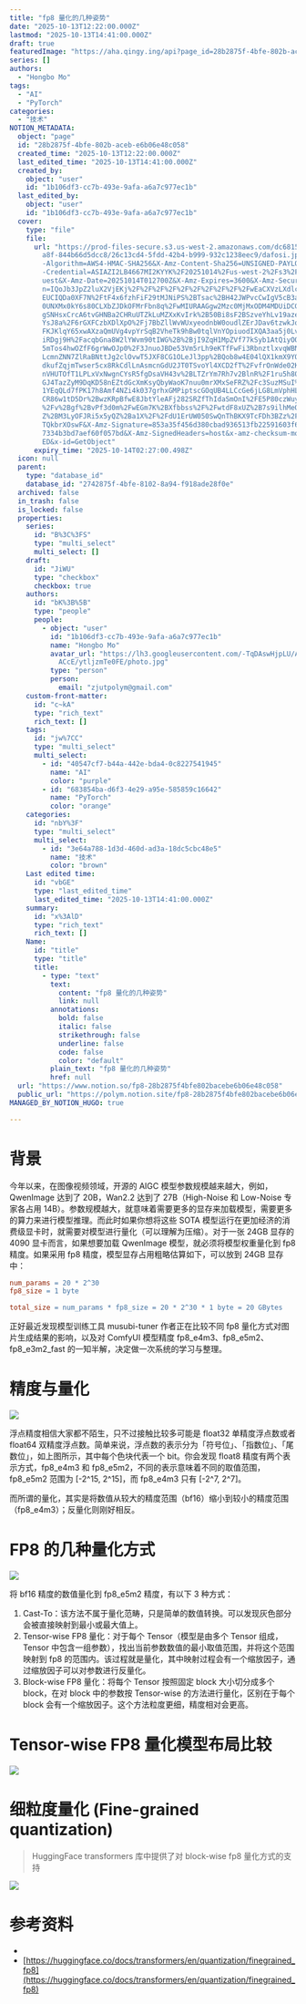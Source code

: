 ```yaml
---
title: "fp8 量化的几种姿势"
date: "2025-10-13T12:22:00.000Z"
lastmod: "2025-10-13T14:41:00.000Z"
draft: true
featuredImage: "https://aha.qingy.ing/api?page_id=28b2875f-4bfe-802b-aceb-e6b06e48c058"
series: []
authors:
  - "Hongbo Mo"
tags:
  - "AI"
  - "PyTorch"
categories:
  - "技术"
NOTION_METADATA:
  object: "page"
  id: "28b2875f-4bfe-802b-aceb-e6b06e48c058"
  created_time: "2025-10-13T12:22:00.000Z"
  last_edited_time: "2025-10-13T14:41:00.000Z"
  created_by:
    object: "user"
    id: "1b106df3-cc7b-493e-9afa-a6a7c977ec1b"
  last_edited_by:
    object: "user"
    id: "1b106df3-cc7b-493e-9afa-a6a7c977ec1b"
  cover:
    type: "file"
    file:
      url: "https://prod-files-secure.s3.us-west-2.amazonaws.com/dc681554-1505-4cec-9\
        a8f-844b66d5dcc8/26c13cd4-5fdd-42b4-b999-932c1238eec9/dafosi.jpeg?X-Amz\
        -Algorithm=AWS4-HMAC-SHA256&X-Amz-Content-Sha256=UNSIGNED-PAYLOAD&X-Amz\
        -Credential=ASIAZI2LB4667MI2KYYK%2F20251014%2Fus-west-2%2Fs3%2Faws4_req\
        uest&X-Amz-Date=20251014T012700Z&X-Amz-Expires=3600&X-Amz-Security-Toke\
        n=IQoJb3JpZ2luX2VjEKj%2F%2F%2F%2F%2F%2F%2F%2F%2F%2FwEaCXVzLXdlc3QtMiJHM\
        EUCIQDa0XF7N%2FtF4x6fzhFiF29tMJNiPS%2BTsac%2BH42JWPvcCwIgV5cB3as08Ho1ew\
        0UNXMx0kY6s80CLXbZJDkOFMrFbn8q%2FwMIURAAGgw2Mzc0MjMxODM4MDUiDCGrZIROIFn\
        gSNHsxCrcA6tvGHNBa2CHRuUTZkLuMZXxKvIrk%2B50Bi8sF2BSzveYhLv19azenqpJ4RVI\
        YsJ8a%2F6rGXFCzbXDlXpO%2Fj7BbZllWvWUxyeodnbW0oudlZErJDav6tzwkJqTqLOZZdI\
        FKJKlqY65xwAXzaQmUVg4vpYrSqB2VheTk9hBw0tqlVnYOpiuodIXQA3aa5j0Lvrr0WZmy4\
        iRDgj9H%2FacqbGna8W2lYWvm90tIWG%2B%2BjI9ZqH1MpZVf77kSyb1AtQiyOOLBLYFHKG\
        5mTos4hwOZfF6grWwOJp0%2F3JnuoJBDe53Vm5rLh9eKTfFwFi3RbnztlxvqWBNgYwDcpcp\
        LcmnZNN7ZlRaBNttJg2clOvwT5JXF8CG1OLeJl3pp%2BQob8w4E04lQX1kmX9YOe8MgT2Oe\
        dkufZqjmTwser5cx8RkCdlLnAsmcnGdU2JT0TSvoYl4XCD2fT%2FvfrOnWde02K4fdB95y7\
        nVHUTOfT1LPLxVxNwgnCYsR5fgDsaVH43v%2BLTZrYm7Rh7v2BlnR%2F1ru5h8057BrTrDg\
        GJ4TazZyM9DqKD58nEZtdGcXmKsyQbyWaoK7nuu0mrXMxSeFRZ%2Fc3SuzMSuI%2FGsOeNw\
        1YEqQLd7fPK17h8Amf4NZi4k037grhxGMPiptscGOqUB4LLCcGe6jLG8LmVphHLz25laNro\
        CR86w1tD5Dr%2BwzKRpBfwE8JbtYleAFj282SRZfThIdaSmOnI%2FE5P80czWuyZBeRIDJV\
        %2Fv%2Bgf%2BvPf3d0m%2FwEGm7K%2BXfbbss%2F%2FwtdF8xUZ%2B7s9ilhMeQrlM5qD5Z\
        Z%2BM3LyOFJRi5x5yQZ%2Ba1X%2F%2FdU1ErUW050SwQnThBKX9TcFDh3BZz%2F4oco94PR\
        TQkbrXOswF&X-Amz-Signature=853a35f456d380cbad936513fb22591603f6887be17c\
        7334b3bd7aef60f057bd&X-Amz-SignedHeaders=host&x-amz-checksum-mode=ENABL\
        ED&x-id=GetObject"
      expiry_time: "2025-10-14T02:27:00.498Z"
  icon: null
  parent:
    type: "database_id"
    database_id: "2742875f-4bfe-8102-8a94-f918ade28f0e"
  archived: false
  in_trash: false
  is_locked: false
  properties:
    series:
      id: "B%3C%3FS"
      type: "multi_select"
      multi_select: []
    draft:
      id: "JiWU"
      type: "checkbox"
      checkbox: true
    authors:
      id: "bK%3B%5B"
      type: "people"
      people:
        - object: "user"
          id: "1b106df3-cc7b-493e-9afa-a6a7c977ec1b"
          name: "Hongbo Mo"
          avatar_url: "https://lh3.googleusercontent.com/-TqDAswHjpLU/AAAAAAAAAAI/AAAAAAA\
            ACcE/ytljzmTe0FE/photo.jpg"
          type: "person"
          person:
            email: "zjutpolym@gmail.com"
    custom-front-matter:
      id: "c~kA"
      type: "rich_text"
      rich_text: []
    tags:
      id: "jw%7CC"
      type: "multi_select"
      multi_select:
        - id: "40547cf7-b44a-442e-bda4-0c8227541945"
          name: "AI"
          color: "purple"
        - id: "683854ba-d6f3-4e29-a95e-585859c16642"
          name: "PyTorch"
          color: "orange"
    categories:
      id: "nbY%3F"
      type: "multi_select"
      multi_select:
        - id: "3e64a788-1d3d-460d-ad3a-18dc5cbc48e5"
          name: "技术"
          color: "brown"
    Last edited time:
      id: "vbGE"
      type: "last_edited_time"
      last_edited_time: "2025-10-13T14:41:00.000Z"
    summary:
      id: "x%3AlD"
      type: "rich_text"
      rich_text: []
    Name:
      id: "title"
      type: "title"
      title:
        - type: "text"
          text:
            content: "fp8 量化的几种姿势"
            link: null
          annotations:
            bold: false
            italic: false
            strikethrough: false
            underline: false
            code: false
            color: "default"
          plain_text: "fp8 量化的几种姿势"
          href: null
  url: "https://www.notion.so/fp8-28b2875f4bfe802bacebe6b06e48c058"
  public_url: "https://polym.notion.site/fp8-28b2875f4bfe802bacebe6b06e48c058"
MANAGED_BY_NOTION_HUGO: true

---
```



# 背景


今年以来，在图像视频领域，开源的 AIGC 模型参数规模越来越大，例如，QwenImage 达到了 20B，Wan2.2 达到了 27B（High-Noise 和 Low-Noise 专家各占用 14B）。参数规模越大，就意味着需要更多的显存来加载模型，需要更多的算力来进行模型推理。而此时如果你想将这些 SOTA 模型运行在更加经济的消费级显卡时，就需要对模型进行量化（可以理解为压缩）。对于一张 24GB 显存的 4090 显卡而言，如果想要加载 QwenImage 模型，就必须将模型权重量化到 fp8 精度。如果采用 fp8 精度，模型显存占用粗略估算如下，可以放到 24GB 显存中：


```makefile
num_params = 20 * 2^30
fp8_size = 1 byte

total_size = num_params * fp8_size = 20 * 2^30 * 1 byte = 20 GBytes
```


正好最近发现模型训练工具 musubi-tuner 作者正在比较不同 fp8 量化方式对图片生成结果的影响，以及对 ComfyUI 模型精度 fp8_e4m3、fp8_e5m2、fp8_e3m2_fast 的一知半解，决定做一次系统的学习与整理。


# 精度与量化


![](https://aha.qingy.ing/api?block_id=28b2875f-4bfe-80ed-bc65-ca7c746b0ad1)


浮点精度相信大家都不陌生，只不过接触比较多可能是 float32 单精度浮点数或者 float64 双精度浮点数。简单来说，浮点数的表示分为「符号位」、「指数位」、「尾数位」，如上图所示，其中每个色块代表一个 bit。你会发现 float8 精度有两个表示方式，fp8_e4m3 和 fp8_e5m2，不同的表示意味着不同的取值范围，fp8_e5m2 范围为 [-2^15, 2^15]，而 fp8_e4m3 只有 [-2^7, 2^7]。


而所谓的量化，其实是将数值从较大的精度范围（bf16）缩小到较小的精度范围（fp8_e4m3）；反量化则刚好相反。


# FP8 的几种量化方式


![](https://aha.qingy.ing/api?block_id=28b2875f-4bfe-8045-81fc-ea743e8b7cf7)


将 bf16 精度的数值量化到 fp8_e5m2 精度，有以下 3 种方式：

1. Cast-To：该方法不属于量化范畴，只是简单的数值转换。可以发现灰色部分会被直接映射到最小或最大值上。
1. Tensor-wise FP8 量化：对于每个 Tensor（模型是由多个 Tensor 组成，Tensor 中包含一组参数），找出当前参数数值的最小取值范围，并将这个范围映射到 fp8 的范围内。该过程就是量化，其中映射过程会有一个缩放因子，通过缩放因子可以对参数进行反量化。
1. Block-wise FP8 量化：将每个 Tensor 按照固定 block 大小切分成多个 block，在对 block 中的参数按 Tensor-wise 的方法进行量化，区别在于每个 block 会有一个缩放因子。这个方法粒度更细，精度相对会更高。

# Tensor-wise FP8 量化模型布局比较


![](https://aha.qingy.ing/api?block_id=28b2875f-4bfe-8020-b8e2-e4701e88442e)


# 细粒度量化 (Fine-grained quantization)


> HuggingFace transformers 库中提供了对 block-wise fp8 量化方式的支持


![](https://aha.qingy.ing/api?block_id=28b2875f-4bfe-80fb-9ad8-cbb92ac6dc26)


# 参考资料

- 
- [https://huggingface.co/docs/transformers/en/quantization/finegrained_fp8](https://huggingface.co/docs/transformers/en/quantization/finegrained_fp8)
